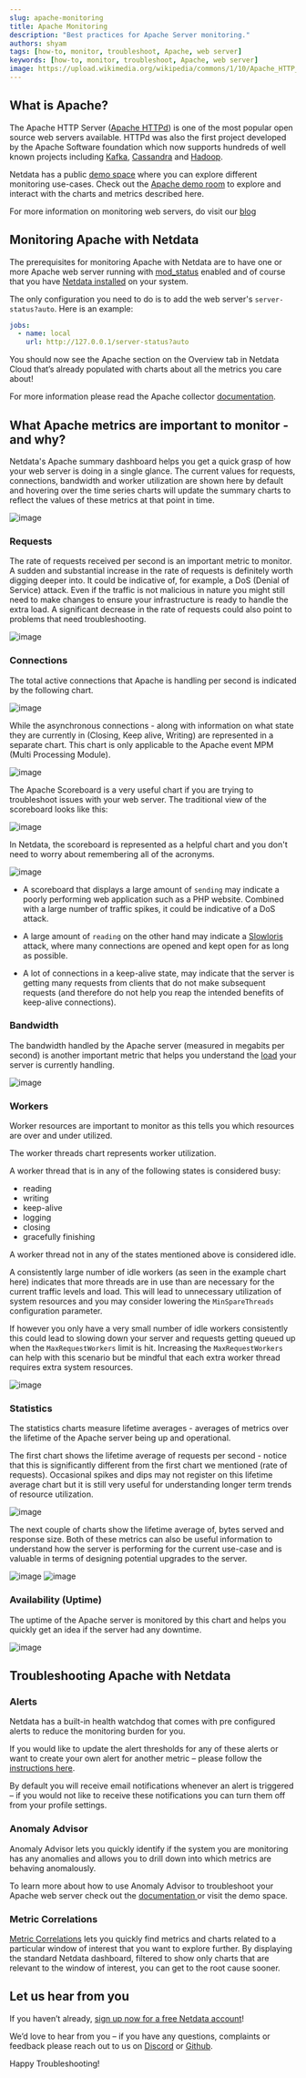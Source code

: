 ```yaml
---
slug: apache-monitoring
title: Apache Monitoring
description: "Best practices for Apache Server monitoring."
authors: shyam
tags: [how-to, monitor, troubleshoot, Apache, web server]
keywords: [how-to, monitor, troubleshoot, Apache, web server]
image: https://upload.wikimedia.org/wikipedia/commons/1/10/Apache_HTTP_server_logo_%282019-present%29.svg
---
```

<!--truncate-->
## What is Apache?

The Apache HTTP Server ([Apache HTTPd](https://httpd.apache.org/)) is one of the most popular open source web servers available. HTTPd was also the first project developed by the Apache Software foundation which now supports hundreds of well known projects including [Kafka](https://kafka.apache.org/), [Cassandra](https://cassandra.apache.org/_/index.html) and [Hadoop](https://hadoop.apache.org/). 

Netdata has a public [demo space](https://app.netdata.cloud/spaces/netdata-demo) where you can explore different monitoring use-cases. Check out the [Apache demo room](https://app.netdata.cloud/spaces/netdata-demo/rooms/apache/overview#chartName=menu_apache) to explore and interact with the charts and metrics described here.

For more information on monitoring web servers, do visit our [blog](https://blog.netdata.cloud/web-servers-and-their-performance/)

## Monitoring Apache with Netdata

The prerequisites for monitoring Apache with Netdata are to have one or more Apache web server running with [mod_status](https://httpd.apache.org/docs/2.4/mod/mod_status.html) enabled and of course that you have [Netdata installed](https://learn.netdata.cloud/docs/cloud/get-started) on your system. 

The only configuration you need to do is to add the web server's `server-status?auto`. Here is an example:

```yaml
jobs:
  - name: local
    url: http://127.0.0.1/server-status?auto
```
You should now see the Apache section on the Overview tab in Netdata Cloud that’s already populated with charts about all the metrics you care about!

For more information please read the Apache collector [documentation](https://learn.netdata.cloud/docs/agent/collectors/go.d.plugin/modules/apache).

## What Apache metrics are important to monitor - and why?

Netdata's Apache summary dashboard helps you get a quick grasp of how your web server is doing in a single glance. The current values for requests, connections, bandwidth and worker utilization are shown here by default and hovering over the time series charts will update the summary charts to reflect the values of these metrics at that point in time.

![image](https://user-images.githubusercontent.com/24860547/200812731-48b84d84-cc29-46ee-a4d2-9293b1cde007.png)

### Requests

The rate of requests received per second is an important metric to monitor. A sudden and substantial increase in the rate of requests is definitely worth digging deeper into. It could be indicative of, for example, a DoS (Denial of Service) attack. Even if the traffic is not malicious in nature you might still need to make changes to ensure your infrastructure is ready to handle the extra load. A significant decrease in the rate of requests could also point to problems that need troubleshooting.

![image](https://user-images.githubusercontent.com/24860547/200813379-b1d198c3-1f11-48e7-8251-e6f6191d4897.png)

### Connections

The total active connections that Apache is handling per second is indicated by the following chart.

![image](https://user-images.githubusercontent.com/24860547/200813473-16a94cf1-860f-43de-914b-771b20c79916.png)

While the asynchronous connections - along with information on what state they are currently in (Closing, Keep alive, Writing) are represented in a separate chart. This chart is only applicable to the Apache event MPM (Multi Processing Module).

![image](https://user-images.githubusercontent.com/24860547/200813567-ae74d0e4-b8e6-443a-930e-49ddb2e11851.png)

The Apache Scoreboard is a very useful chart if you are trying to troubleshoot issues with your web server. The traditional view of the scoreboard looks like this:

![image](https://user-images.githubusercontent.com/24860547/200816766-29a42d42-4979-4d76-b499-be6cc2dfbd09.png)

In Netdata, the scoreboard is represented as a helpful chart and you don't need to worry about remembering all of the acronyms. 

![image](https://user-images.githubusercontent.com/24860547/200813628-53486c70-87d9-43ae-a690-6d3b3e473a02.png)

- A scoreboard that displays a large amount of `sending` may indicate a poorly performing web application such as a PHP website. Combined with a large number of traffic spikes, it could be indicative of a DoS attack. 

- A large amount of `reading` on the other hand may indicate a [Slowloris](https://en.wikipedia.org/wiki/Slowloris_(computer_security)) attack, where many connections are opened and kept open for as long as possible.

- A lot of connections in a keep-alive state, may indicate that the server is getting many requests from clients that do not make subsequent requests (and therefore do not help you reap the intended benefits of keep-alive connections). 

### Bandwidth

The bandwidth handled by the Apache server (measured in megabits per second) is another important metric that helps you understand the [load](https://blog.netdata.cloud/server-load#what-is-server-load) your server is currently handling.

![image](https://user-images.githubusercontent.com/24860547/200813688-67011d91-2fd1-48ee-a492-bb7409609e06.png)

### Workers

Worker resources are important to monitor as this tells you which resources are over and under utilized. 

The worker threads chart represents worker utilization. 

A worker thread that is in any of the following states is considered busy: 
- reading
- writing
- keep-alive
- logging
- closing
- gracefully finishing

A worker thread not in any of the states mentioned above is considered idle. 

A consistently large number of idle workers (as seen in the example chart here) indicates that more threads are in use than are necessary for the current traffic levels and load. This will lead to unnecessary utilization of system resources and you may consider lowering the `MinSpareThreads` configuration parameter.

If however you only have a very small number of idle workers consistently this could lead to slowing down your server and requests getting queued up when the `MaxRequestWorkers` limit is hit. Increasing the `MaxRequestWorkers` can help with this scenario but be mindful that each extra worker thread requires extra system resources. 

![image](https://user-images.githubusercontent.com/24860547/200813751-b5c9d767-18ab-489c-9157-dfea041a7f12.png)


### Statistics

The statistics charts measure lifetime averages - averages of metrics over the lifetime of the Apache server being up and operational.

The first chart shows the lifetime average of requests per second - notice that this is significantly different from the first chart we mentioned (rate of requests). Occasional spikes and dips may not register on this lifetime average chart but it is still very useful for understanding longer term trends of resource utilization.

![image](https://user-images.githubusercontent.com/24860547/200813866-ca6c9161-6474-4be9-9684-2213b142b74c.png)

The next couple of charts show the lifetime average of, bytes served and response size. Both of these metrics can also be useful information to understand how the server is performing for the current use-case and is valuable in terms of designing potential upgrades to the server.

![image](https://user-images.githubusercontent.com/24860547/200813938-144584e5-30ee-4de5-b4a2-4b230b0f9992.png)
![image](https://user-images.githubusercontent.com/24860547/200814009-ddf8e625-d5f3-4d43-bae9-5da3edb85841.png)


### Availability (Uptime)

The uptime of the Apache server is monitored by this chart and helps you quickly get an idea if the server had any downtime.

![image](https://user-images.githubusercontent.com/24860547/200814062-5c2536d4-a264-407f-9686-2d642402334a.png)


## Troubleshooting Apache with Netdata

### Alerts

Netdata has a built-in health watchdog that comes with pre configured alerts to reduce the monitoring burden for you. 

If you would like to update the alert thresholds for any of these alerts or want to create your own alert for another metric – please follow the <a href="https://learn.netdata.cloud/docs/monitor/configure-alarms">instructions here</a>.

By default you will receive email notifications whenever an alert is triggered – if you would not like to receive these notifications you can turn them off from your profile settings.

### Anomaly Advisor

Anomaly Advisor lets you quickly identify if the system you are monitoring has any anomalies and allows you to drill down into which metrics are behaving anomalously.

To learn more about how to use Anomaly Advisor to troubleshoot your Apache web server check out the <a href="https://learn.netdata.cloud/docs/cloud/insights/anomaly-advisor">documentation </a>or visit the demo space.

### Metric Correlations

<a href="https://learn.netdata.cloud/docs/cloud/insights/metric-correlations">Metric Correlations</a> lets you quickly find metrics and charts related to a particular window of interest that you want to explore further. By displaying the standard Netdata dashboard, filtered to show only charts that are relevant to the window of interest, you can get to the root cause sooner.

## Let us hear from you

If you haven’t already, [sign up now for a free Netdata account](https://app.netdata.cloud/?utm_campaign=technical&utm_source=content&utm_medium=blog&utm_content=disk-usage)!

We’d love to hear from you – if you have any questions, complaints or feedback please reach out to us on [Discord](https://discord.com/invite/mPZ6WZKKG2) or [Github](https://github.com/netdata/netdata/).

Happy Troubleshooting!
